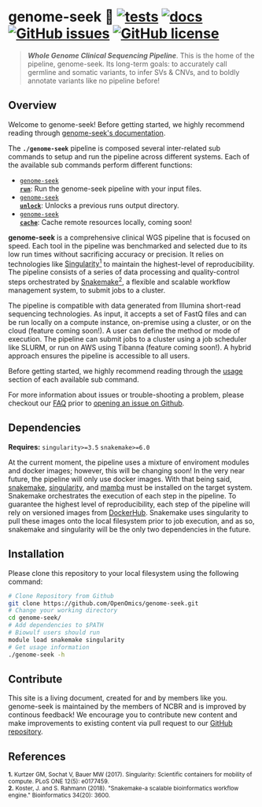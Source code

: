 # genome-seek 🔬 [![tests](https://github.com/OpenOmics/genome-seek/workflows/tests/badge.svg)](https://github.com/OpenOmics/genome-seek/actions/workflows/main.yaml) [![docs](https://github.com/OpenOmics/genome-seek/workflows/docs/badge.svg)](https://github.com/OpenOmics/genome-seek/actions/workflows/docs.yml) [![GitHub issues](https://img.shields.io/github/issues/OpenOmics/genome-seek?color=brightgreen)](https://github.com/OpenOmics/genome-seek/issues)  [![GitHub license](https://img.shields.io/github/license/OpenOmics/genome-seek)](https://github.com/OpenOmics/genome-seek/blob/main/LICENSE) 

> **_Whole Genome Clinical Sequencing Pipeline_**. This is the home of the pipeline, genome-seek. Its long-term goals: to accurately call germline and somatic variants, to infer SVs & CNVs, and to boldly annotate variants like no pipeline before!

## Overview
Welcome to genome-seek! Before getting started, we highly recommend reading through [genome-seek's documentation](https://openomics.github.io/genome-seek/).

The **`./genome-seek`** pipeline is composed several inter-related sub commands to setup and run the pipeline across different systems. Each of the available sub commands perform different functions: 

 * [<code>genome-seek <b>run</b></code>](https://openomics.github.io/genome-seek/usage/run/): Run the genome-seek pipeline with your input files.
 * [<code>genome-seek <b>unlock</b></code>](https://openomics.github.io/genome-seek/usage/unlock/): Unlocks a previous runs output directory.
 * [<code>genome-seek <b>cache</b></code>](https://openomics.github.io/genome-seek/usage/cache/): Cache remote resources locally, coming soon!

**genome-seek** is a comprehensive clinical WGS pipeline that is focused on speed. Each tool in the pipeline was benchmarked and selected due to its low run times without sacrificing accuracy or precision. It relies on technologies like [Singularity<sup>1</sup>](https://singularity.lbl.gov/) to maintain the highest-level of reproducibility. The pipeline consists of a series of data processing and quality-control steps orchestrated by [Snakemake<sup>2</sup>](https://snakemake.readthedocs.io/en/stable/), a flexible and scalable workflow management system, to submit jobs to a cluster.

The pipeline is compatible with data generated from Illumina short-read sequencing technologies. As input, it accepts a set of FastQ files and can be run locally on a compute instance, on-premise using a cluster, or on the cloud (feature coming soon!). A user can define the method or mode of execution. The pipeline can submit jobs to a cluster using a job scheduler like SLURM, or run on AWS using Tibanna (feature coming soon!). A hybrid approach ensures the pipeline is accessible to all users.

Before getting started, we highly recommend reading through the [usage](https://openomics.github.io/genome-seek/usage/run/) section of each available sub command.

For more information about issues or trouble-shooting a problem, please checkout our [FAQ](https://openomics.github.io/genome-seek/faq/questions/) prior to [opening an issue on Github](https://github.com/OpenOmics/genome-seek/issues).

## Dependencies
**Requires:** `singularity>=3.5`  `snakemake>=6.0`

At the current moment, the pipeline uses a mixture of enviroment modules and docker images; however, this will be changing soon! In the very near future, the pipeline will only use docker images. With that being said, [snakemake](https://snakemake.readthedocs.io/en/stable/getting_started/installation.html), [singularity](https://singularity.lbl.gov/all-releases), and [mamba](https://github.com/mamba-org/mamba#installation) must be installed on the target system. Snakemake orchestrates the execution of each step in the pipeline. To guarantee the highest level of reproducibility, each step of the pipeline will rely on versioned images from [DockerHub](https://hub.docker.com/orgs/nciccbr/repositories). Snakemake uses singularity to pull these images onto the local filesystem prior to job execution, and as so, snakemake and singularity will be the only two dependencies in the future.

## Installation
Please clone this repository to your local filesystem using the following command:
```bash
# Clone Repository from Github
git clone https://github.com/OpenOmics/genome-seek.git
# Change your working directory
cd genome-seek/
# Add dependencies to $PATH
# Biowulf users should run
module load snakemake singularity
# Get usage information
./genome-seek -h
```

## Contribute 
This site is a living document, created for and by members like you. genome-seek is maintained by the members of NCBR and is improved by continous feedback! We encourage you to contribute new content and make improvements to existing content via pull request to our [GitHub repository](https://github.com/OpenOmics/genome-seek).


## References
<sup>**1.**  Kurtzer GM, Sochat V, Bauer MW (2017). Singularity: Scientific containers for mobility of compute. PLoS ONE 12(5): e0177459.</sup>  
<sup>**2.**  Koster, J. and S. Rahmann (2018). "Snakemake-a scalable bioinformatics workflow engine." Bioinformatics 34(20): 3600.</sup>  
